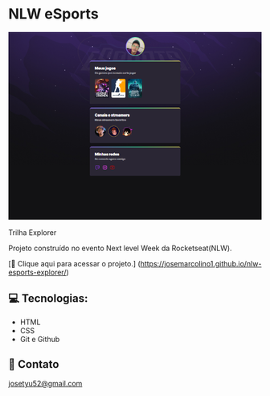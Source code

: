 # NLW eSports

![preview](./.github/preview.png)

Trilha Explorer

Projeto construído no evento Next level Week da Rocketseat(NLW).

[🔗 Clique aqui para acessar o projeto.] (https://josemarcolino1.github.io/nlw-esports-explorer/)

## 💻 Tecnologias:

- HTML
- CSS
- Git e Github

## 🖤 Contato
josetyu52@gmail.com